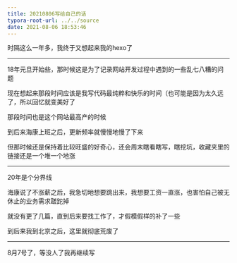 ```yaml
---
title: 20210806写给自己的话
typora-root-url: ../../source
date: 2021-08-06 18:53:46
---
```




时隔这么一年多，我终于又想起来我的hexo了

---

18年元旦开始些，那时候这是为了记录网站开发过程中遇到的一些乱七八糟的问题

现在想起来那段时间应该是我写代码最纯粹和快乐的时间（也可能是因为太久远了，所以回忆就变美好了

那段时间也是这个网站最高产的时候

到后来海康上班之后，更新频率就慢慢地慢了下来

但那时候还是保持着比较旺盛的好奇心，还会周末瞎看瞎写，瞎挖坑，收藏夹里的链接还是一个堆一个地涨

---

20年是个分界线

海康说了不涨薪之后，我急切地想要跳出来，我想要工资一直涨，也害怕自己被无休止的业务需求蹉跎掉

就没有更了几篇，直到后来要找工作了，才假模假样的补了一些

到后来我到北京之后，这里就彻底荒废了

---

8月7号了，等没人了我再继续写





